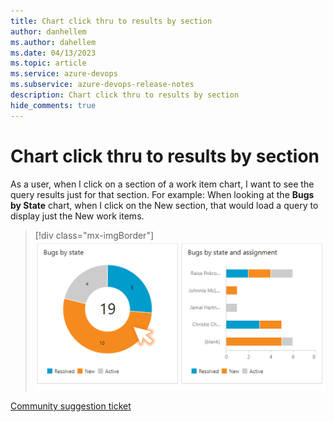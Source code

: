```yaml
---
title: Chart click thru to results by section
author: danhellem
ms.author: dahellem
ms.date: 04/13/2023
ms.topic: article
ms.service: azure-devops
ms.subservice: azure-devops-release-notes
description: Chart click thru to results by section
hide_comments: true
---
```


# Chart click thru to results by section

As a user, when I click on a section of a work item chart, I want to see the query results just for that section. For example: When looking at the **Bugs by State** chart, when I click on the New section, that would load a query to display just the New work items.

> [!div class="mx-imgBorder"]
> ![screen showing chart click thru](media/reporting-chart-click-thru-1.png)

[Community suggestion ticket](https://developercommunity.visualstudio.com/t/clicking-a-graph-or-chart-section-should-display-s-1/526855)